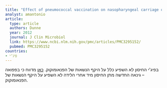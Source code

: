 ```yaml
---
title: "Effect of pneumococcal vaccination on nasopharyngeal carriage of Streptococcus pneumoniae, Haemophilus influenzae, Moraxella catarrhalis, and Staphylococcus aureus in Fijian children"
analyst: amantonio
article:
  type: article
  authors: Dunne
  year: 2012
  journal: J Clin Microbiol
  link: https://www.ncbi.nlm.nih.gov/pmc/articles/PMC3295152/
  pubmed: PMC3295152
countries:
- פיג'י
---
```


בפיג'י החיסון לא השפיע כלל על היקף הנשאות של הפנאומוקוק.
[כאן](https://www.ncbi.nlm.nih.gov/pubmed/22189528) מדווח כי בפפואה – גינאה החדשה מתן החיסון מיד אחרי הלידה לא השפיע על היקף הנשאות של הפנאומוקוק.
